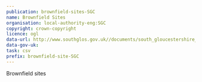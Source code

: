 ```yaml
---
publication: brownfield-sites-SGC
name: Brownfield Sites
organisation: local-authority-eng:SGC
copyright: crown-copyright
licence: ogl
data-url: http://www.southglos.gov.uk//documents/south_gloucestershire_brownfieldregister_2017_12_21.csv
data-gov-uk: 
task: csv
prefix: brownfield-site-SGC
---
```


Brownfield sites

